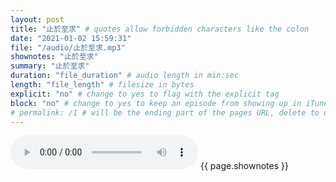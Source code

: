 ```yaml
---
layout: post
title: "止於至求" # quotes allow forbidden characters like the colon
date: "2021-01-02 15:59:31"
file: "/audio/止於至求.mp3"
shownotes: "止於至求"
summary: "止於至求"
duration: "file_duration" # audio length in min:sec
length: "file_length" # filesize in bytes
explicit: "no" # change to yes to flag with the explicit tag
block: "no" # change to yes to keep an episode from showing up in iTunes
# permalink: /1 # will be the ending part of the pages URL, delete to default to the title
---
```


<audio controls>
<source src="{{site.url}}{{site.baseurl}}{{ page.file }}" type="audio/x-mp3">
Your browser does not support the audio element.
</audio>
{{ page.shownotes }}

